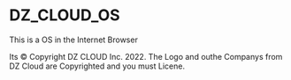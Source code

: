 # DZ_CLOUD_OS
This is a OS in the Internet Browser

Its © Copyright DZ CLOUD Inc. 2022. The Logo and outhe Companys from DZ Cloud are Copyrighted and you must Licene.